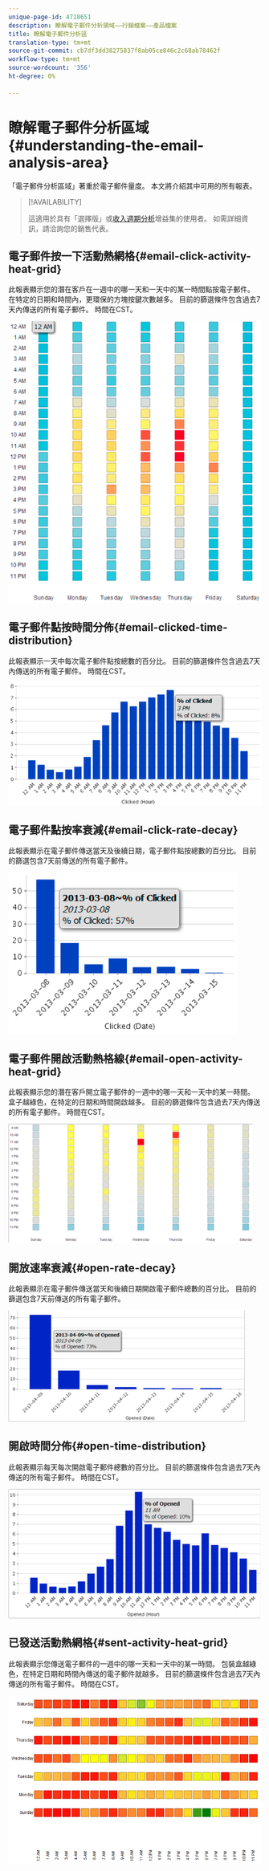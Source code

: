 ```yaml
---
unique-page-id: 4718651
description: 瞭解電子郵件分析領域——行銷檔案——產品檔案
title: 瞭解電子郵件分析區
translation-type: tm+mt
source-git-commit: cb7df3dd38275837f8ab05ce846c2c68ab78462f
workflow-type: tm+mt
source-wordcount: '356'
ht-degree: 0%

---
```



# 瞭解電子郵件分析區域{#understanding-the-email-analysis-area}

「電子郵件分析區域」著重於電子郵件量度。 本文將介紹其中可用的所有報表。

>[!AVAILABILITY]
>
>這適用於具有「選擇版」或[收入週期分析](https://www.marketo.com/global-enterprise/marketo-revenue-cycle-analytics/)增益集的使用者。 如需詳細資訊，請洽詢您的銷售代表。

## 電子郵件按一下活動熱網格{#email-click-activity-heat-grid}

此報表顯示您的潛在客戶在一週中的哪一天和一天中的某一時間點按電子郵件。 在特定的日期和時間內，更環保的方塊按鍵次數越多。 目前的篩選條件包含過去7天內傳送的所有電子郵件。 時間在CST。

![](assets/image2015-5-6-17-3a17-3a34.png)

## 電子郵件點按時間分佈{#email-clicked-time-distribution}

此報表顯示一天中每次電子郵件點按總數的百分比。 目前的篩選條件包含過去7天內傳送的所有電子郵件。 時間在CST。

![](assets/image2015-5-6-17-3a20-3a55.png)

## 電子郵件點按率衰減{#email-click-rate-decay}

此報表顯示在電子郵件傳送當天及後續日期，電子郵件點按總數的百分比。 目前的篩選包含7天前傳送的所有電子郵件。

![](assets/image2015-5-6-17-3a26-3a50.png)

## 電子郵件開啟活動熱格線{#email-open-activity-heat-grid}

此報表顯示您的潛在客戶開立電子郵件的一週中的哪一天和一天中的某一時間。 盒子越綠色，在特定的日期和時間開啟越多。 目前的篩選條件包含過去7天內傳送的所有電子郵件。 時間在CST。

![](assets/image2015-5-6-17-3a30-3a35.png)

## 開放速率衰減{#open-rate-decay}

此報表顯示在電子郵件傳送當天和後續日期開啟電子郵件總數的百分比。 目前的篩選包含7天前傳送的所有電子郵件。

![](assets/image2015-5-6-17-3a37-3a25.png)

## 開啟時間分佈{#open-time-distribution}

此報表顯示每天每次開啟電子郵件總數的百分比。 目前的篩選條件包含過去7天內傳送的所有電子郵件。 時間在CST。

![](assets/image2015-5-6-17-3a39-3a15.png)

## 已發送活動熱網格{#sent-activity-heat-grid}

此報表顯示您傳送電子郵件的一週中的哪一天和一天中的某一時間。 包裝盒越綠色，在特定日期和時間內傳送的電子郵件就越多。 目前的篩選條件包含過去7天內傳送的所有電子郵件。 時間在CST。

![](assets/seven.png)
